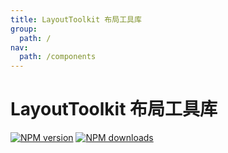 ```yaml
---
title: LayoutToolkit 布局工具库
group:
  path: /
nav:
  path: /components
---
```


# LayoutToolkit 布局工具库

[![NPM version][version-image]][version-url] [![NPM downloads][download-image]][download-url]

<!-- npm url -->

[version-image]: http://img.shields.io/npm/v/@arvinxu/layout-kit.svg?color=deepgreen&label=latest
[version-url]: http://npmjs.org/package/@arvinxu/layout-kit
[download-image]: https://img.shields.io/npm/dm/@arvinxu/layout-kit.svg
[download-url]: https://npmjs.org/package/@arvinxu/layout-kit

<API src='./index.tsx'></API>
